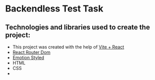 # Backendless Test Task

## Technologies and libraries used to create the project:

* This project was created with the help of [Vite + React](https://github.com/vitejs/vite)
* [React Router Dom](https://reactrouter.com/en/main)
* [Emotion Styled](https://emotion.sh/docs/styled)
* HTML
* CSS
* 
